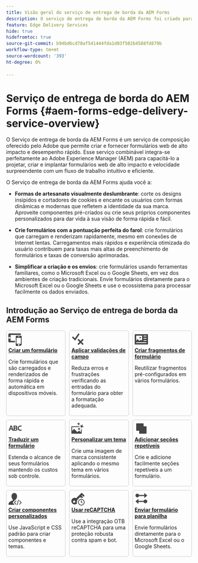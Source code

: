 ```yaml
---
title: Visão geral do serviço de entrega de borda da AEM Forms
description: O serviço de entrega de borda da AEM Forms foi criado para oferecer desempenho máximo, permitindo que você visualize o futuro da coleta de dados simplificada e do envolvimento do usuário.
feature: Edge Delivery Services
hide: true
hidefromtoc: true
source-git-commit: b94bd6cd70af541444fda1d03f502b4588fd879b
workflow-type: tm+mt
source-wordcount: '393'
ht-degree: 0%

---
```



# Serviço de entrega de borda do AEM Forms {#aem-forms-edge-delivery-service-overview}

O Serviço de entrega de borda da AEM Forms é um serviço de composição oferecido pelo Adobe que permite criar e fornecer formulários web de alto impacto e desempenho rápido. Esse serviço combinável integra-se perfeitamente ao Adobe Experience Manager (AEM) para capacitá-lo a projetar, criar e implantar formulários web de alto impacto e velocidade surpreendente com um fluxo de trabalho intuitivo e eficiente.

O Serviço de entrega de borda da AEM Forms ajuda você a:

* **Formas de artesanato visualmente deslumbrante**: corte os designs insípidos e cortadores de cookies e encante os usuários com formas dinâmicas e modernas que refletem a identidade da sua marca. Aproveite componentes pré-criados ou crie seus próprios componentes personalizados para dar vida à sua visão de forma rápida e fácil.

* **Crie formulários com a pontuação perfeita do farol**: crie formulários que carregam e renderizam rapidamente, mesmo em conexões de Internet lentas. Carregamentos mais rápidos e experiência otimizada do usuário contribuem para taxas mais altas de preenchimento de formulários e taxas de conversão aprimoradas.

* **Simplificar a criação e os envios**: crie formulários usando ferramentas familiares, como o Microsoft Excel ou o Google Sheets, em vez dos ambientes de criação tradicionais. Envie formulários diretamente para o Microsoft Excel ou o Google Sheets e use o ecossistema para processar facilmente os dados enviados.

## Introdução ao Serviço de entrega de borda da AEM Forms

<div>

<style>
    .card-container {
        width: calc(33.33% - 10px);;
        margin: 5px;
        border: 1px solid #ccc;
        border-radius: 5px;
        padding: 5px;
        box-sizing: border-box;
        transition: background-color 0.3s ease; /* Adding transition effect */
    }
    .card-container:hover {
        background-color: #f0f0f0; /* Changing background color on hover */
    }
</style>

<div style="display: flex; flex-wrap: wrap; justify-content: space-between; margin: -5px;">
    <div class="card-container">
        <a href="/help/edge/docs/forms/create-forms.md">
            <img src="/help/edge/assets/smock_devices_18_n.svg" alt="Criar um formulário usando o eds forms" style="border-radius: 5px;"> </b>
            <br><b style="margin-top: 5px;">Criar um formulário</b>
        </a>
        <p>Crie formulários que são carregados e renderizados de forma rápida e automática em dispositivos móveis.</p>
    </div>
    <div class="card-container">
        <a href="/help/edge/docs/forms/validate-forms.md">
            <img src="/help/edge/assets/smock_condition_18_n.svg" alt="Adicionar validações a campos de formulário" style="border-radius: 5px;"> </b>
            <br><b style="margin-top: 5px;">Aplicar validações de campo</b>
        </a>
        <p>Reduza erros e frustrações verificando as entradas do formulário para obter a formatação adequada.</p>
    </div>
    <div class="card-container">
        <a href="/help/edge/docs/forms/form-fragments.md">
            <img src="/help/edge/assets/smock_documentfragment_18_n.svg" alt="Usar fragmentos de formulário em um formulário EDS" style="border-radius: 5px;"> </b>
            <br><b style="margin-top: 5px;">Criar fragmentos de formulário</b>
        </a>
        <p>Reutilizar fragmentos pré-configurados em vários formulários.</p>
    </div>
    <div class="card-container">
        <a href="/help/edge/docs/forms/translate-forms.md">  
            <img src="/help/edge/assets/smock_abc_18_n.svg" alt="Traduzir um formulário EDS" style="border-radius: 5px;"> </b>
            <br><b style="margin-top: 5px;">Traduzir um formulário</b>
        </a>
        <p>Estenda o alcance de seus formulários mantendo os custos sob controle.</p>
    </div>
    <div class="card-container">
        <a href="/help/edge/docs/forms/style-theme-forms.md">
            <img src="/help/edge/assets/smock_imageautomode_18_N.svg" alt="Aplicar estilos ou temas a um formulário eds" style="border-radius: 5px;"> </b>
            <br><b style="margin-top: 5px;">Personalizar um tema</b>
        </a>
        <p>Crie uma imagem de marca consistente aplicando o mesmo tema em vários formulários.</p>
    </div>
    <div class="card-container">
        <a href="/help/edge/docs/forms/repeatable-forms.md">  
            <img src="/help/edge/assets/smock_addto_18_n.svg" alt="Adicionar seções que podem ser repetidas a um Formulário EDS" style="border-radius: 5px;"> </b>
            <br><b style="margin-top: 5px;">Adicionar seções repetíveis</b>
        </a>
        <p>Crie e adicione facilmente seções repetíveis a um formulário.</p>
    </div>
    <div class="card-container">
        <a href="/help/edge/docs/forms/custom-components-forms.md"> 
            <img src="/help/edge/assets/smock_userdeveloper_18_n.svg" alt="Criar componentes de formulários personalizados usando JavaScript e CSS padrão"  style="border-radius: 5px;"> </b>
            <br><b style="margin-top: 5px;">Criar componentes personalizados</b>
        </a>
        <p>Use JavaScript e CSS padrão para criar componentes e temas.</p>
    </div>
    <div class="card-container">
        <a href="/help/edge/docs/forms/recaptacha-forms.md">  
            <img src="/help//edge/assets/smock_keyclock_18_n.svg" alt="Usar reCAPTCHA em um formulário EDS" style="border-radius: 5px;"> </b>
            <br><b style="margin-top: 5px;">Usar reCAPTCHA</b>
        </a>
        <p>Use a integração OTB reCAPTCHA para uma proteção robusta contra spam e bot.</p>
    </div>
    <div class="card-container">
        <a href="/help/edge/docs/forms/create-forms.md#manually-configure-a-spreadsheet-to-accept-data">   
            <img src="/help/edge/assets/smock_platformdatamapping_18_n.svg" alt="Enviar formulário" alt="Usar fragmentos de formulário em um formulário EDS" style="border-radius: 5px;"> </b>
            <br><b style="margin-top: 5px;">Enviar formulário para planilha</b>
        </a>
        <p>Envie formulários diretamente para o Microsoft Excel ou o Google Sheets.</p>
    </div>
</div>


</br>









